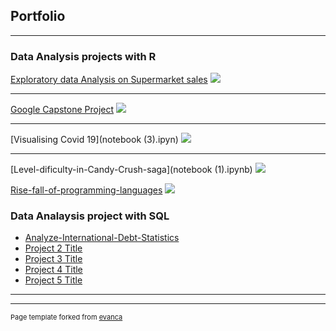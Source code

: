 ## Portfolio

---

### Data Analysis projects with R 

[Exploratory data Analysis on Supermarket sales](https://rpubs.com/ABAKI/950199)
<img src="images/dummy_thumbnail.jpg?raw=true"/>

---
[Google Capstone Project]((https://rpubs.com/ABAKI/963426))
<img src="images/dummy_thumbnail.jpg?raw=true"/>

---
[Visualising Covid 19](notebook (3).ipyn)
<img src="images/dummy_thumbnail.jpg?raw=true"/>

---
[Level-dificulty-in-Candy-Crush-saga](notebook (1).ipynb)
<img src="images/dummy_thumbnail.jpg?raw=true"/>


[Rise-fall-of-programming-languages](notebook.ipynb)
<img src="images/dummy_thumbnail.jpg?raw=true"/>

### Data Analaysis project with SQL

- [Analyze-International-Debt-Statistics](notebook.ipynb)
- [Project 2 Title](http://example.com/)
- [Project 3 Title](http://example.com/)
- [Project 4 Title](http://example.com/)
- [Project 5 Title](http://example.com/)

---




---
<p style="font-size:11px">Page template forked from <a href="https://github.com/evanca/quick-portfolio">evanca</a></p>
<!-- Remove above link if you don't want to attibute -->
